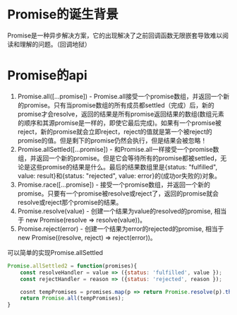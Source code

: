 # Promise的诞生背景

Promise是一种异步解决方案，它的出现解决了之前回调函数无限嵌套导致难以阅读和理解的问题。（回调地狱）

# Promise的api

1. Promise.all([...promise]) - Promise.all接受一个promise数组，并返回一个新的promise。只有当promise数组的所有成员都settled（完成）后，新的promise才会resolve，返回的结果是所有promise返回结果的数组(数组元素的顺序和其源promise是一样的，即使它最后完成)。如果有一个promise被reject，新的promise就会立即reject，reject的值就是第一个被reject的promise的值。但是剩下的promise仍然会执行，但是结果会被忽略！
2. Promise.allSettled([...promise]) - 和Promise.all一样接受一个promise数组，并返回一个新的promise。但是它会等待所有的promise都被settled，无论是这些promise的结果是什么。最后的结果数组里是{status: "fulfilled", value: result}和{status: "rejected", value: error}的(成功or失败的)对象。
3. Promise.race([...promise]) - 接受一个promise数组，并返回一个新的promise。只要有一个promise被resolve或reject了，返回的promise就会resolve或reject那个promise的结果。
4. Promise.resolve(value) - 创建一个结果为value的resolved的promise, 相当于 new Promise(resolve => resolve(value))。
5. Promise.reject(error) - 创建一个结果为error的rejected的promise, 相当于 new Promise((resolve, reject) => reject(error))。

可以简单的实现Promise.allSettled

```js
Promise.allSettled2 = function(promises){
    const resolveHandler = value => ({status: 'fulfilled', value }); 
    const rejectHandler = reason => ({status: 'rejected', reason }); 

    cosnt tempPromises = promises.map(p => return Promise.resolve(p).then(resolveHandler, rejectHandler));
    return Promise.all(tempPromises);
}
```